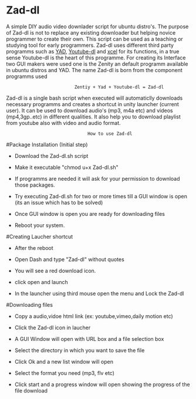 # Zad-dl
A simple DIY audio video downlader script for ubuntu distro's. The purpose of Zad-dl is not to replace any existing downloader but helping novice programmer to create their own. This script can be used as a teaching or studying tool for early programmers. Zad-dl uses different third party programms such as [YAD](http://sourceforge.net/projects/yad-dialog/), [Youtube-dl](https://rg3.github.io/youtube-dl/) and [xcel](https://github.com/kfish/xsel) for its functions, in a true sense Youtube-dl is the heart of this programme. For creating its Interface two GUI makers were used one is the Zenity an default programm available in ubuntu distros and YAD. The name Zad-dl is born from the component programms used

                              Zentiy + Yad + Youtube-dl = Zad-dl
                        
Zad-dl is a single bash script when executed will automaticlly downloads necessary programms and creates a shortcut in unity launcher (current user). It can be used to download audio's (mp3, m4a etc) and videos (mp4,3gp..etc) in different qualities. It also help you to download playlist from youtube also with video and audio format.

                                   How to use Zad-dl

#Package Installation  (Initial step)

* Download the Zad-dl.sh script

* Make it executable "chmod u+x Zad-dl.sh"

* If programms are needed it will ask for your permission to download those packages.

* Try executing Zad-dl.sh for two or more times till a GUI window is open (its an issue which has to be solved)

* Once GUI window is open you are ready for downloading files

* Reboot your system.

#Creating Laucher shortcut

* After the reboot

* Open Dash and type "Zad-dl" without quotes

* You will see a red download icon.

* click open and launch

* In the launcher using third mouse open the menu and Lock the Zad-dl

#Downloading files

* Copy a audio,vidoe html link (ex: youtube,vimeo,daily motion etc)

* Click the Zad-dl icon in laucher

* A GUI Window will open with URL box and a file selection box

* Select the directory in which you want to save the file

* Click Ok and a new list window will open

* Select the format you need (mp3, flv etc)

* Click start and a progress window will open showing the progress of the file download
